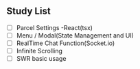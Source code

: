 ## Study List

- [ ] Parcel Settings -React(tsx)
- [ ] Menu / Modal(State Management and UI)
- [ ] RealTime Chat Function(Socket.io)
- [ ] Infinite Scrolling
- [ ] SWR basic usage

